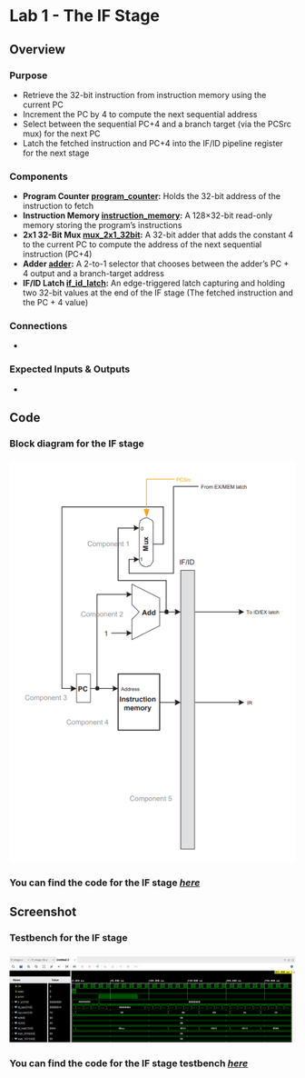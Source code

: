 # Lab 1 - The IF Stage

## Overview
### Purpose
- Retrieve the 32-bit instruction from instruction memory using the current PC
- Increment the PC by 4 to compute the next sequential address
- Select between the sequential PC+4 and a branch target (via the PCSrc mux) for the next PC
- Latch the fetched instruction and PC+4 into the IF/ID pipeline register for the next stage
### Components
- **Program Counter [program_counter](https://github.com/fctanglao/ComputerArchitectureLabs/blob/main/Lab%201/program_counter.v):** Holds the 32-bit address of the instruction to fetch
- **Instruction Memory [instruction_memory](https://github.com/fctanglao/ComputerArchitectureLabs/blob/main/Lab%201/instruction_memory.v):** A 128×32-bit read-only memory storing the program’s instructions
- **2x1 32-Bit Mux [mux_2x1_32bit](https://github.com/fctanglao/ComputerArchitectureLabs/blob/main/Lab%201/mux_2x1_32bit.v):** A 32-bit adder that adds the constant 4 to the current PC to compute the address of the next sequential instruction (PC+4)
- **Adder [adder](https://github.com/fctanglao/ComputerArchitectureLabs/blob/main/Lab%201/adder.v):** A 2-to-1 selector that chooses between the adder’s PC + 4 output and a branch-target address
- **IF/ID Latch [if_id_latch](https://github.com/fctanglao/ComputerArchitectureLabs/blob/main/Lab%201/if_id_latch.v):** An edge-triggered latch capturing and holding two 32-bit values at the end of the IF stage (The fetched instruction and the PC + 4 value)
### Connections
- 
### Expected Inputs & Outputs
- 

## Code
### Block diagram for the IF stage
### ![Block diagram](https://github.com/fctanglao/ComputerArchitectureLabs/blob/main/Lab%201/if%20stage%20block%20diagram.png)
### You can find the code for the IF stage [*here*](https://github.com/fctanglao/ComputerArchitectureLabs/blob/main/Lab%201/if_stage.v)

## Screenshot
### Testbench for the IF stage
### ![Testbench](https://github.com/fctanglao/ComputerArchitectureLabs/blob/main/Lab%201/if%20stage%20testbench.png)
### You can find the code for the IF stage testbench [*here*](https://github.com/fctanglao/ComputerArchitectureLabs/blob/main/Lab%201/if_stage_tb.v)
